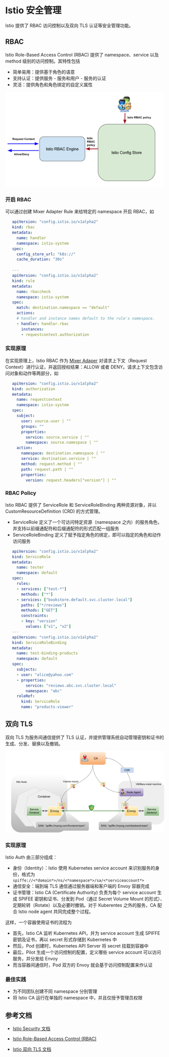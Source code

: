 # Istio 安全管理

Istio 提供了 RBAC 访问控制以及双向 TLS 认证等安全管理功能。

## RBAC

Istio Role-Based Access Control (RBAC) 提供了 namespace、service 以及 method 级别的访问控制。其特性包括

- 简单易用：提供基于角色的语意
- 支持认证：提供服务 - 服务和用户 - 服务的认证
- 灵活：提供角色和角色绑定的自定义属性

![image-20180423202459184](images/image-20180423202459184.png)

### 开启 RBAC

可以通过创建 Mixer Adapter Rule 来给特定的 namespace 开启 RBAC，如

```yaml
   apiVersion: "config.istio.io/v1alpha2"
   kind: rbac
   metadata:
     name: handler
     namespace: istio-system
   spec:
     config_store_url: "k8s://"
     cache_duration: "30s"

   ---
   apiVersion: "config.istio.io/v1alpha2"
   kind: rule
   metadata:
     name: rbaccheck
     namespace: istio-system
   spec:
     match: destination.namespace == "default"
     actions:
     # handler and instance names default to the rule's namespace.
     - handler: handler.rbac
       instances:
       - requestcontext.authorization
```

### 实现原理

在实现原理上，Istio RBAC 作为 [Mixer Adaper](https://istio.io/docs/concepts/policy-and-control/mixer.html#adapters) 对请求上下文（Request Context）进行认证，并返回授权结果：ALLOW 或者 DENY。请求上下文包含访问对象和动作等两部分，如

```yaml
   apiVersion: "config.istio.io/v1alpha2"
   kind: authorization
   metadata:
     name: requestcontext
     namespace: istio-system
   spec:
     subject:
       user: source.user | ""
       groups: ""
       properties:
         service: source.service | ""
         namespace: source.namespace | ""
     action:
       namespace: destination.namespace | ""
       service: destination.service | ""
       method: request.method | ""
       path: request.path | ""
       properties:
         version: request.headers["version"] | ""
```

### RBAC Policy

Istio RBAC 提供了 ServiceRole 和 ServiceRoleBinding 两种资源对象，并以 CustomResourceDefinition (CRD) 的方式管理。

- ServiceRole 定义了一个可访问特定资源（namespace 之内）的服务角色，并支持以前缀通配符和后缀通配符的形式匹配一组服务
- ServiceRoleBinding 定义了赋予指定角色的绑定，即可以指定的角色和动作访问服务

```yaml
   apiVersion: "config.istio.io/v1alpha2"
   kind: ServiceRole
   metadata:
     name: tester
     namespace: default
   spec:
     rules:
     - services: ["test-*"]
       methods: ["*"]
     - services: ["bookstore.default.svc.cluster.local"]
       paths: ["*/reviews"]
       methods: ["GET"]
       constraints:
       - key: "version"
         values: ["v1", "v2"]
   ---
   apiVersion: "config.istio.io/v1alpha2"
   kind: ServiceRoleBinding
   metadata:
     name: test-binding-products
     namespace: default
   spec:
     subjects:
     - user: "alice@yahoo.com"
     - properties:
         service: "reviews.abc.svc.cluster.local"
         namespace: "abc"
     roleRef:
       kind: ServiceRole
       name: "products-viewer"
```

## 双向 TLS

双向 TLS 为服务间通信提供了 TLS 认证，并提供管理系统自动管理密钥和证书的生成、分发、替换以及撤销。

![](images/istio-tls.png)

### 实现原理

Istio Auth 由三部分组成：

- 身份（Identity）：Istio 使用 Kubernetes service account 来识别服务的身份，格式为 `spiffe://<*domain*>/ns/<*namespace*>/sa/<*serviceaccount*>`
- 通信安全：端到端 TLS 通信通过服务器端和客户端的 Envoy 容器完成
- 证书管理：Istio CA (Certificate Authority) 负责为每个 service account 生成 SPIFEE 密钥和证书、分发到 Pod（通过 Secret Volume Mount 的形式）、定期轮转（Rotate）以及必要时撤销。对于 Kuberentes 之外的服务，CA 配合 Istio node agent 共同完成整个过程。

这样，一个容器使用证书的流程为

- 首先，Istio CA 监听 Kubernetes API，并为 service account 生成 SPIFFE 密钥及证书，再以 secret 形式存储到 Kubernetes 中
- 然后，Pod 创建时，Kubernetes API Server 将 secret 挂载到容器中
- 最后，Pilot 生成一个访问控制的配置，定义哪些 service account 可以访问服务，并分发给 Envoy
- 而当容器间通信时，Pod 双方的 Envoy 就会基于访问控制配置来作认证

### 最佳实践

- 为不同团队创建不同 namespace 分别管理
- 将 Istio CA 运行在单独的 namespace 中，并且仅授予管理员权限

## 参考文档

- [Istio Security 文档](https://istio.io/docs/concepts/security/)
- [Istio Role-Based Access Control (RBAC)](https://istio.io/docs/concepts/security/rbac.html)


- [Istio 双向 TLS 文档](https://istio.io/docs/concepts/security/mutual-tls.html)